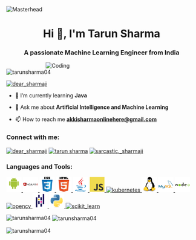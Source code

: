 ![Masterhead](https://cdn.dribbble.com/users/1162077/screenshots/3848914/programmer.gif)
<h1 align="center">Hi 👋, I'm Tarun Sharma</h1>
<h3 align="center">A passionate Machine Learning Engineer from India</h3>
<img align="right" alt="Coding" width="400" src="https://sharasolutions.com/wp-content/uploads/2019/01/programming.gif">
<p align="left"> <img src="https://komarev.com/ghpvc/?username=tarunsharma04&label=Profile%20views&color=0e75b6&style=flat" alt="tarunsharma04" /> </p>

<p align="left"> <a href="https://twitter.com/dear_sharmaji" target="blank"><img src="https://img.shields.io/twitter/follow/dear_sharmaji?logo=twitter&style=for-the-badge" alt="dear_sharmaji" /></a> </p>

- 🌱 I’m currently learning **Java**

- 💬 Ask me about **Artificial Intelligence and Machine Learning**

- 📫 How to reach me **akkisharmaonlinehere@gmail.com**

<h3 align="left">Connect with me:</h3>
<p align="left">
<a href="https://twitter.com/dear_sharmaji" target="blank"><img align="center" src="https://raw.githubusercontent.com/rahuldkjain/github-profile-readme-generator/master/src/images/icons/Social/twitter.svg" alt="dear_sharmaji" height="30" width="40" /></a>
<a href="https://linkedin.com/in/tarun sharma" target="blank"><img align="center" src="https://raw.githubusercontent.com/rahuldkjain/github-profile-readme-generator/master/src/images/icons/Social/linked-in-alt.svg" alt="tarun sharma" height="30" width="40" /></a>
<a href="https://instagram.com/sarcastic._sharmaji" target="blank"><img align="center" src="https://raw.githubusercontent.com/rahuldkjain/github-profile-readme-generator/master/src/images/icons/Social/instagram.svg" alt="sarcastic._sharmaji" height="30" width="40" /></a>
</p>

<h3 align="left">Languages and Tools:</h3>
<p align="left"> <a href="https://developer.android.com" target="_blank" rel="noreferrer"> <img src="https://raw.githubusercontent.com/devicons/devicon/master/icons/android/android-original-wordmark.svg" alt="android" width="40" height="40"/> </a> <a href="https://angular.io" target="_blank" rel="noreferrer"> <img src="https://raw.githubusercontent.com/devicons/devicon/master/icons/angularjs/angularjs-original-wordmark.svg" alt="angularjs" width="40" height="40"/> </a> <a href="https://www.w3schools.com/css/" target="_blank" rel="noreferrer"> <img src="https://raw.githubusercontent.com/devicons/devicon/master/icons/css3/css3-original-wordmark.svg" alt="css3" width="40" height="40"/> </a> <a href="https://www.w3.org/html/" target="_blank" rel="noreferrer"> <img src="https://raw.githubusercontent.com/devicons/devicon/master/icons/html5/html5-original-wordmark.svg" alt="html5" width="40" height="40"/> </a> <a href="https://www.java.com" target="_blank" rel="noreferrer"> <img src="https://raw.githubusercontent.com/devicons/devicon/master/icons/java/java-original.svg" alt="java" width="40" height="40"/> </a> <a href="https://developer.mozilla.org/en-US/docs/Web/JavaScript" target="_blank" rel="noreferrer"> <img src="https://raw.githubusercontent.com/devicons/devicon/master/icons/javascript/javascript-original.svg" alt="javascript" width="40" height="40"/> </a> <a href="https://kubernetes.io" target="_blank" rel="noreferrer"> <img src="https://www.vectorlogo.zone/logos/kubernetes/kubernetes-icon.svg" alt="kubernetes" width="40" height="40"/> </a> <a href="https://www.linux.org/" target="_blank" rel="noreferrer"> <img src="https://raw.githubusercontent.com/devicons/devicon/master/icons/linux/linux-original.svg" alt="linux" width="40" height="40"/> </a> <a href="https://www.mysql.com/" target="_blank" rel="noreferrer"> <img src="https://raw.githubusercontent.com/devicons/devicon/master/icons/mysql/mysql-original-wordmark.svg" alt="mysql" width="40" height="40"/> </a> <a href="https://nodejs.org" target="_blank" rel="noreferrer"> <img src="https://raw.githubusercontent.com/devicons/devicon/master/icons/nodejs/nodejs-original-wordmark.svg" alt="nodejs" width="40" height="40"/> </a> <a href="https://opencv.org/" target="_blank" rel="noreferrer"> <img src="https://www.vectorlogo.zone/logos/opencv/opencv-icon.svg" alt="opencv" width="40" height="40"/> </a> <a href="https://pandas.pydata.org/" target="_blank" rel="noreferrer"> <img src="https://raw.githubusercontent.com/devicons/devicon/2ae2a900d2f041da66e950e4d48052658d850630/icons/pandas/pandas-original.svg" alt="pandas" width="40" height="40"/> </a> <a href="https://www.python.org" target="_blank" rel="noreferrer"> <img src="https://raw.githubusercontent.com/devicons/devicon/master/icons/python/python-original.svg" alt="python" width="40" height="40"/> </a> <a href="https://scikit-learn.org/" target="_blank" rel="noreferrer"> <img src="https://upload.wikimedia.org/wikipedia/commons/0/05/Scikit_learn_logo_small.svg" alt="scikit_learn" width="40" height="40"/> </a> </p>
<p><img align="left" src="https://github-readme-stats.vercel.app/api/top-langs?username=tarunsharma04&show_icons=true&locale=en&layout=compact" alt="tarunsharma04" /></p>

<p>&nbsp;<img align="center" src="https://github-readme-stats.vercel.app/api?username=tarunsharma04&show_icons=true&locale=en" alt="tarunsharma04" /></p>

<p><img align="center" src="https://github-readme-streak-stats.herokuapp.com/?user=tarunsharma04&" alt="tarunsharma04" /></p>


